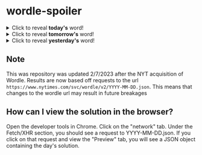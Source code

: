 # wordle-spoiler

<details>
  <summary>Click to reveal <b>today's</b> word!</summary>
  <br>
  <b> hitch </b>
</details>

<details>
  <summary>Click to reveal <b>tomorrow's</b> word!</summary>
  <br>
  <b> nicer </b>
</details>

<details>
  <summary>Click to reveal <b>yesterday's</b> word!</summary>
  <br>
  <b> briny </b>
</details>

## Note
This was repository was updated 2/7/2023 after the NYT acquisition of Wordle. Results are now based off requests to the url `https://www.nytimes.com/svc/wordle/v2/YYYY-MM-DD.json`. This means that changes to the wordle url may result in future breakages

## How can I view the solution in the browser?
Open the developer tools in Chrome. Click on the "network" tab. Under the Fetch/XHR section, you should see a request to YYYY-MM-DD.json. If you click on that request and view the "Preview" tab, you will see a JSON object containing the day's solution.